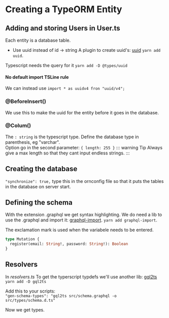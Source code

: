 # Creating a TypeORM Entity

## Adding and storing Users in User.ts

Each entity is a database table.

- Use uuid instead of id -> string
  A plugin to create uuid's: [uuid](https://www.npmjs.com/package/uuid)
  `yarn add uuid`.

Typescript needs the query for it `yarn add -D @types/uuid`

#### No default import TSLine rule

We can instead use `import * as uuidv4 fron "uuid/v4";`

### @BeforeInsert()

We use this to make the uuid for the entity before it goes in the database.

### @Colum()

The `: string` is the typescript type.
Define the database type in parenthesis, eg "varchar".  
Option go in the second parameter: `{ length: 255 }`
::: warning Tip
Always give a max length so that they cant input endless strings.
:::

## Creating the database

`"synchronize": true,` type this in the ornconfig file so that it puts the tables in the database on server start.

## Defining the schema

With the extension .graphql we get syntax highlighting.
We do need a lib to use the .graphql and import it: [graphql-import](https://github.com/prisma/graphql-import).
`yarn add graphql-import`.

The exclamation mark is used when the variabele needs to be entered.

```graphql
type Mutation {
  register(email: String!, password: String!): Boolean
}
```

## Resolvers

In _resolvers.ts_
To get the typerscript typdefs we'll use another lib: [gql2ts](https://github.com/avantcredit/gql2ts/tree/master/packages/cli) `yarn add -D gql2ts`

Add this to your scripts:  
`"gen-schema-types": "gql2ts src/schema.graphql -o src/types/schema.d.ts"`

Now we get types.
